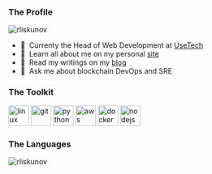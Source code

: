 <h3 align="left">The Profile</h3>
<p align="left"> 
 <img src="https://komarev.com/ghpvc/?username=rliskunov" alt="rliskunov" /> 
</p>

- 💼 &nbsp;Currenty the Head of Web Development at [UseTech](http://usetech.com)
- 👾 &nbsp;Learn all about me on my personal [site](https://rliskunov.github.io)
- 👀 &nbsp;Read my writings on my [blog](https://rliskunov.github.io)
- 💭 &nbsp;Ask me about blockchain DevOps and SRE


<h3 align="left">The Toolkit</h3>
<p align="left">
 <img src="https://www.vectorlogo.zone/logos/linux/linux-icon.svg" alt="linux" width="40" height="40"/> 
 <img src="https://www.vectorlogo.zone/logos/git-scm/git-scm-icon.svg" alt="git" width="40" height="40"/> 
 <img src="https://www.vectorlogo.zone/logos/python/python-icon.svg" alt="python" width="40" height="40"/> 
 <img src="https://www.vectorlogo.zone/logos/amazon_aws/amazon_aws-icon.svg" alt="aws" width="40" height="40"/> 
 <img src="https://www.vectorlogo.zone/logos/docker/docker-icon.svg" alt="docker" width="40" height="40"/> 
 <img src="https://www.vectorlogo.zone/logos/nodejs/nodejs-icon.svg" alt="nodejs" width="40" height="40"/> 
</p>

<h3 align="left">The Languages</h3>
<p>
 <img align="center" src="https://github-readme-stats.vercel.app/api/top-langs/?username=rliskunov&layout=compact&hide=html" alt="rliskunov" />
</p>
